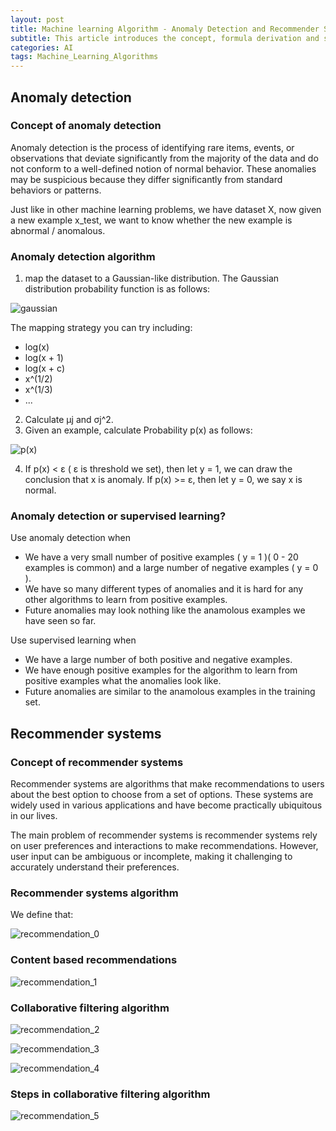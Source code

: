 ```yaml
---
layout: post
title: Machine learning Algorithm - Anomaly Detection and Recommender Systems
subtitle: This article introduces the concept, formula derivation and suggestions of Anomaly Detection and Recommender Systems
categories: AI
tags: Machine_Learning_Algorithms
---
```


## Anomaly detection
### Concept of anomaly detection

Anomaly detection is the process of identifying rare items, events, or observations that deviate significantly from the majority of the data and do not conform to a well-defined notion of normal behavior. These anomalies may be suspicious because they differ significantly from standard behaviors or patterns.

Just like in other machine learning problems, we have dataset X, now given a new example x_test, we want to know whether the new example is abnormal / anomalous.

### Anomaly detection algorithm

1. map the dataset to a Gaussian-like distribution.
The Gaussian distribution probability function is as follows:

![gaussian](https://ruichenqi.github.io/assets/images/AI/2/gaussian.png)

The mapping strategy you can try including:

- log(x)
- log(x + 1)
- log(x + c)
- x^(1/2)
- x^(1/3)
- ...

2. Calculate μj and σj^2.
3. Given an example, calculate Probability p(x) as follows:

![p(x)](https://ruichenqi.github.io/assets/images/AI/2/p(x).png)

4. If p(x) < ε ( ε is threshold we set), then let y = 1, we can draw the conclusion that x is anomaly. If p(x) >= ε, then let y = 0, we say x is normal.

### Anomaly detection or supervised learning?

Use anomaly detection when
- We have a very small number of positive examples ( y = 1 )( 0 - 20 examples is common) and a large number of negative examples ( y = 0 ).
- We have so many different types of anomalies and it is hard for any other algorithms to learn from positive examples.
- Future anomalies may look nothing like the anamolous examples we have seen so far.

Use supervised learning when
- We have a large number of both positive and negative examples.
- We have enough positive examples for the algorithm to learn from positive examples what the anomalies look like.
- Future anomalies are similar to the anamolous examples in the training set.

## Recommender systems
### Concept of recommender systems
Recommender systems are algorithms that make recommendations to users about the best option to choose from a set of options. These systems are widely used in various applications and have become practically ubiquitous in our lives. 

The main problem of recommender systems is recommender systems rely on user preferences and interactions to make recommendations. However, user input can be ambiguous or incomplete, making it challenging to accurately understand their preferences.

### Recommender systems algorithm
We define that:

![recommendation_0](https://ruichenqi.github.io/assets/images/AI/2/recommendation_0.png)

### Content based recommendations

![recommendation_1](https://ruichenqi.github.io/assets/images/AI/2/recommendation_1.png)

### Collaborative filtering algorithm

![recommendation_2](https://ruichenqi.github.io/assets/images/AI/2/recommendation_2.png)

![recommendation_3](https://ruichenqi.github.io/assets/images/AI/2/recommendation_3.png)

![recommendation_4](https://ruichenqi.github.io/assets/images/AI/2/recommendation_4.png)

### Steps in collaborative filtering algorithm

![recommendation_5](https://ruichenqi.github.io/assets/images/AI/2/recommendation_5.png)